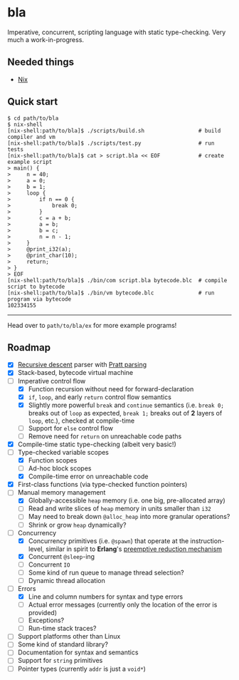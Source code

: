 # bla

Imperative, concurrent, scripting language with static type-checking. Very much a work-in-progress.

Needed things
---
* [Nix](https://nixos.org/download.html)

Quick start
---
```console
$ cd path/to/bla
$ nix-shell
[nix-shell:path/to/bla]$ ./scripts/build.sh                 # build compiler and vm
[nix-shell:path/to/bla]$ ./scripts/test.py                  # run tests
[nix-shell:path/to/bla]$ cat > script.bla << EOF            # create example script
> main() {
>     n = 40;
>     a = 0;
>     b = 1;
>     loop {
>         if n == 0 {
>             break 0;
>         }
>         c = a + b;
>         a = b;
>         b = c;
>         n = n - 1;
>     }
>     @print_i32(a);
>     @print_char(10);
>     return;
> }
> EOF
[nix-shell:path/to/bla]$ ./bin/com script.bla bytecode.blc  # compile script to bytecode
[nix-shell:path/to/bla]$ ./bin/vm bytecode.blc              # run program via bytecode
102334155
```

---
Head over to `path/to/bla/ex` for more example programs!

Roadmap
---
- [x] [Recursive descent](https://en.wikipedia.org/wiki/Recursive_descent_parser) parser with [Pratt parsing](https://en.wikipedia.org/wiki/Operator-precedence_parser#Pratt_parsing)
- [x] Stack-based, bytecode virtual machine
- [ ] Imperative control flow
  - [x] Function recursion without need for forward-declaration
  - [x] `if`, `loop`, and early `return` control flow semantics
  - [x] Slightly more powerful `break` and `continue` semantics (i.e. `break 0;` breaks out of `loop` as expected, `break 1;` breaks out of **2** layers of `loop`, etc.), checked at compile-time
  - [ ] Support for `else` control flow
  - [ ] Remove need for `return` on unreachable code paths
- [x] Compile-time static type-checking (albeit very basic!)
- [ ] Type-checked variable scopes
  - [x] Function scopes
  - [ ] Ad-hoc block scopes
  - [x] Compile-time error on unreachable code
- [x] First-class functions (via type-checked function pointers)
- [ ] Manual memory management
  - [x] Globally-accessible `heap` memory (i.e. one big, pre-allocated array)
  - [ ] Read and write slices of `heap` memory in units smaller than `i32`
  - [ ] May need to break down `@alloc_heap` into more granular operations?
  - [ ] Shrink or grow `heap` dynamically?
- [ ] Concurrency
  - [x] Concurrency primitives (i.e. `@spawn`) that operate at the instruction-level, similar in spirit to **Erlang**'s [preemptive reduction mechanism](https://hamidreza-s.github.io/erlang/scheduling/real-time/preemptive/migration/2016/02/09/erlang-scheduler-details.html)
  - [x] Concurrent `@sleep`-ing
  - [ ] Concurrent `IO`
  - [ ] Some kind of run queue to manage thread selection?
  - [ ] Dynamic thread allocation
- [ ] Errors
  - [x] Line and column numbers for syntax and type errors
  - [ ] Actual error messages (currently only the location of the error is provided)
  - [ ] Exceptions?
  - [ ] Run-time stack traces?
- [ ] Support platforms other than Linux
- [ ] Some kind of standard library?
- [ ] Documentation for syntax and semantics
- [ ] Support for `string` primitives
- [ ] Pointer types (currently `addr` is just a `void*`)
